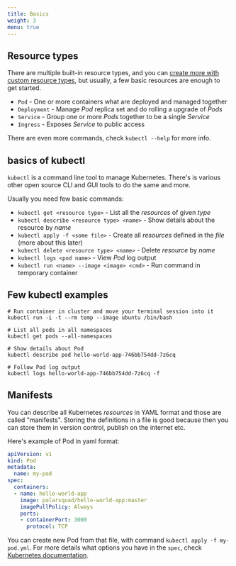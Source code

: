 ```yaml
---
title: Basics
weight: 3
menu: true
---
```


## Resource types
There are multiple built-in resource types, and you can [create more with custom resource types](https://kubernetes.io/docs/concepts/extend-kubernetes/api-extension/custom-resources/#customresourcedefinitions), but usually, a few basic resources are enough to get started.

- `Pod` - One or more containers what are deployed and managed together
- `Deployment` - Manage _Pod_ replica set and do rolling a upgrade of _Pods_
- `Service` - Group one or more _Pods_ together to be a single _Service_
- `Ingress` - Exposes _Service_ to public access

There are even more commands, check `kubectl --help` for more info.

## basics of kubectl
`kubectl` is a command line tool to manage Kubernetes. There's is various other open source CLI and GUI tools to do the same and more.

Usually you need few basic commands:

- `kubectl get <resource type>` - List all the _resources_ of given _type_
- `kubectl describe <resource type> <name>` - Show details about the resource by _name_
- `kubectl apply -f <some file>` - Create all _resources_ defined in the _file_ (more about this later)
- `kubectl delete <resource type> <name>` - Delete _resource_ by _name_
- `kubectl logs <pod name>` - View _Pod_ log output
- `kubectl run <name> --image <image> <cmd>` - Run command in temporary container

## Few kubectl examples
```shell
# Run container in cluster and move your terminal session into it
kubectl run -i -t --rm temp --image ubuntu /bin/bash

# List all pods in all namespaces
kubectl get pods --all-namespaces

# Show details about Pod
kubectl describe pod hello-world-app-746bb754dd-7z6cq

# Follow Pod log output
kubectl logs hello-world-app-746bb754dd-7z6cq -f
```

## Manifests
You can describe all Kubernetes _resources_ in YAML format and those are called "manifests". Storing the definitions in a file is good because then you can store them in version control, publish on the internet etc.

Here's example of Pod in yaml format:
```yaml
apiVersion: v1
kind: Pod
metadata:
  name: my-pod
spec:
  containers:
  - name: hello-world-app
    image: polarsquad/hello-world-app:master
    imagePullPolicy: Always
    ports:
    - containerPort: 3000
      protocol: TCP
```

You can create new Pod from that file, with command `kubectl apply -f my-pod.yml`.
For more details what options you have in the `spec`, check [Kubernetes documentation](https://kubernetes.io/docs/reference/generated/kubernetes-api/v1.12/#podspec-v1-core).